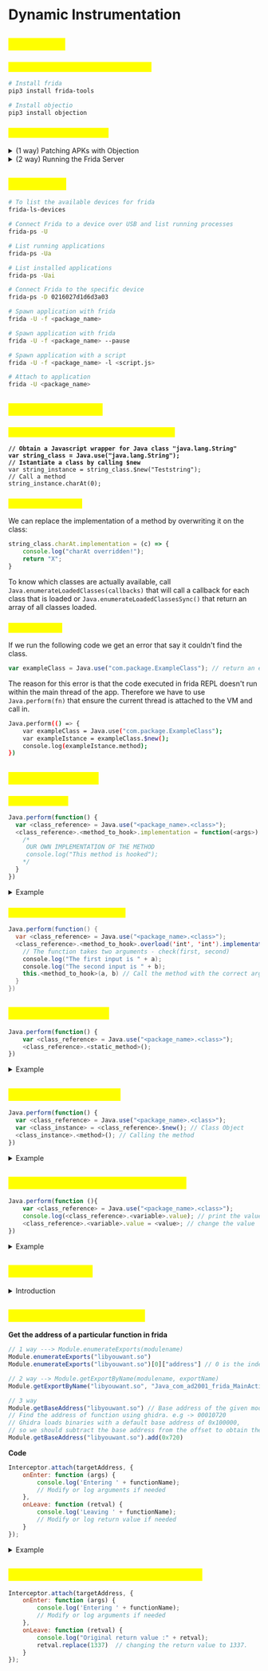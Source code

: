 # Dynamic Instrumentation

## <mark style="color:yellow;">Installation</mark>

### <mark style="color:yellow;">Install frida & objection on your host</mark>

```sh
# Install frida
pip3 install frida-tools

# Install objectio
pip3 install objection
```

### <mark style="color:yellow;">Install frida on the device</mark>

<details>

<summary>(1 way) Patching APKs with Objection</summary>

To inject Frida into an APK, use:

```sh
objection patchapk -s target.apk
```

This quickly extracts, patches, re-packs, aligns, and signs the APK. The patch is applied with the frida-gadget.so

**Note:** The app will pause at launch, waiting for Frida. Start it with:

```sh
frida -U <package_name>
```

</details>

<details>

<summary>(2 way) Running the Frida Server</summary>

**Requirement**: a rooted device

1. Download frida-server from [Github](https://github.com/frida/frida/releases)
2. Extract it
3. Push it on the device

```sh
adb push frida-server /data/local/tmp/
```

**Note**: We chose this path because other parts, such as `/sdcard`, are commonly mounted no-exec.

4. Run frida-server

```sh
adb shell

su
cd /data/local/tmp
chmod +x frida-server

# Launch the server
./frida-server
```

5. Now we can connect to the application by running:

```sh
frida -U <package_name>
```

</details>

## <mark style="color:yellow;">Cammands</mark>

```sh
# To list the available devices for frida
frida-ls-devices

# Connect Frida to a device over USB and list running processes
frida-ps -U

# List running applications
frida-ps -Ua

# List installed applications
frida-ps -Uai

# Connect Frida to the specific device
frida-ps -D 0216027d1d6d3a03

# Spawn application with frida
frida -U -f <package_name>

# Spawn application with frida
frida -U -f <package_name> --pause

# Spawn application with a script
frida -U -f <package_name> -l <script.js>

# Attach to application
frida -U <package_name>
```

## <mark style="color:yellow;">Working with frida</mark>

### <mark style="color:yellow;">Instantiating Objects and Calling Methods</mark>

<pre class="language-javascript"><code class="lang-javascript"><strong>// Obtain a Javascript wrapper for Java class "java.lang.String"
</strong><strong>var string_class = Java.use("java.lang.String");
</strong><strong>// Istantiate a class by calling $new
</strong>var string_instance = string_class.$new("Teststring");
// Call a method
string_instance.charAt(0);
</code></pre>

### <mark style="color:yellow;">Override a method</mark>

We can replace the implementation of a method by overwriting it on the class:

```javascript
string_class.charAt.implementation = (c) => {
    console.log("charAt overridden!");
    return "X";
}
```

To know which classes are actually available, call `Java.enumerateLoadedClasses(callbacks)` that will call a callback for each class that is loaded or `Java.enumerateLoadedClassesSync()` that return an array of all classes loaded.

### <mark style="color:yellow;">Java.perform</mark>

If we run the following code we get an error that say it couldn't find the class.&#x20;

```javascript
var exampleClass = Java.use("com.package.ExampleClass"); // return an error
```

The reason for this error is that the code executed in frida REPL doesn't run within the main thread of the app. Therefore we have to use `Java.perform(fn)` that ensure the current thread is attached to the VM and call in.

```sh
Java.perform(() => {
    var exampleClass = Java.use("com.package.ExampleClass");
    var exampleIstance = exampleClass.$new();
    console.log(exampleIstance.method);
})
```









## <mark style="color:yellow;">Hooking methods</mark>

### <mark style="color:yellow;">Hook a method</mark>

```javascript
Java.perform(function() {
  var <class_reference> = Java.use("<package_name>.<class>");
  <class_reference>.<method_to_hook>.implementation = function(<args>) {
    /*
     OUR OWN IMPLEMENTATION OF THE METHOD
     console.log("This method is hooked");
    */
  }
})
```

<details>

<summary>Example</summary>

```javascript
Java.perform(function() {
  var a= Java.use("com.ad2001.frida0x1.MainActivity");
  a.get_random.implementation = function(){
    console.log("This method is hooked");
    var ret_val = this.get_random();
    console.log("The return value is " + ret_val);
  }
})
```

</details>

### <mark style="color:yellow;">Hook method with arguments</mark>

```java
Java.perform(function() {
  var <class_reference> = Java.use("<package_name>.<class>");
  <class_reference>.<method_to_hook>.overload('int', 'int').implementation = function(a, b) { 
    // The function takes two arguments - check(first, second)
    console.log("The first input is " + a);
    console.log("The second input is " + b);
    this.<method_to_hook>(a, b) // Call the method with the correct arguments
  }
})
```

## <mark style="color:yellow;">Call a static method</mark>

```javascript
Java.perform(function() {
    var <class_reference> = Java.use("<package_name>.<class>");
    <class_reference>.<static_method>();
})
```

<details>

<summary>Example</summary>

```javascript
Java.perform(function() {
    var a = Java.use("com.ad2001.frida0x2.MainActivity");
    a.get_flag(4919);  // method name
})
```

</details>

## <mark style="color:yellow;">Create a class istance</mark>

```javascript
Java.perform(function() {
  var <class_reference> = Java.use("<package_name>.<class>");
  var <class_instance> = <class_reference>.$new(); // Class Object
  <class_instance>.<method>(); // Calling the method
})
```

<details>

<summary>Example</summary>

```javascript
Java.perform(function() {
  var check = Java.use("com.ad2001.frida0x4.Check");
  var check_obj = check.$new(); // Class Object
  var res = check_obj.get_flag(1337); // Calling the method
  console.log("FLAG " + res);
})
```

</details>

## <mark style="color:yellow;">Printing/Modifying a class variable</mark>

```javascript
Java.perform(function (){
    var <class_reference> = Java.use("<package_name>.<class>");
    console.log(<class_reference>.<variable>.value); // print the value
    <class_reference>.<variable>.value = <value>; // change the value 
})
```

<details>

<summary>Example</summary>

Java app code

```java
public class Checker {
    static int code = 0;

    public static void increase() {
        code += 2;
    }
}
```

Script

```javascript
Java.perform(function (){
    var a = Java.use("com.ad2001.frida0x3.Checker");  // class reference
    a.code.value = 512;
})
```

</details>

## <mark style="color:yellow;">Native functions</mark>

<details>

<summary>Introduction</summary>

**Loading the library**

```java
System.loadLibrary("calc")
System.load("lib/armeabi/libcalc.so")
```

**The Java to Native Code Connection**

```
public native String doThingsInNativeLibrary(int var0);
```

There are 2 different ways to do this pairing, or linking:

1. Dynamic Linking using JNI Native Method Name Resolving, or
2. Static Linking using the `RegisterNatives` API call

**Dynamic Linking**

The developer names the method and the function according to the specs. E.g. class `com.android.interesting.Stuff`. The function in the native library would need to be named

```
Java_com_android_interesting_Stuff_doThingsInNativeLibrary
```

#### Static Linking <a href="#static-linking" id="static-linking"></a>

Using the `RegisterNatives`. This function is called from the native code, not the Java code and is most often called in the `JNI_OnLoad` function since `RegisterNatives` must be executed prior to calling the Java-declared native method.

</details>

## <mark style="color:yellow;">Hooking a native functions</mark>

**Get the address of a particular function in frida**

```javascript
// 1 way ---> Module.enumerateExports(modulename)
Module.enumerateExports("libyouwant.so")
Module.enumerateExports("libyouwant.so")[0]["address"] // 0 is the index, you need to change it

// 2 way --> Module.getExportByName(modulename, exportName)
Module.getExportByName("libyouwant.so", "Java_com_ad2001_frida_MainActivity_cmpstr")

// 3 way
Module.getBaseAddress("libyouwant.so") // Base address of the given module
// Find the address of function using ghidra. e.g -> 00010720
// Ghidra loads binaries with a default base address of 0x100000, 
// so we should subtract the base address from the offset to obtain the offset.
Module.getBaseAddress("libyouwant.so").add(0x720)
```

**Code**

```javascript
Interceptor.attach(targetAddress, {
    onEnter: function (args) {
        console.log('Entering ' + functionName);
        // Modify or log arguments if needed
    },
    onLeave: function (retval) {
        console.log('Leaving ' + functionName);
        // Modify or log return value if needed
    }
});
```

<details>

<summary>Example</summary>

```javascript
var strcmp_adr = Module.findExportByName("libc.so", "strcmp");
Interceptor.attach(strcmp_adr, {
    onEnter: function (args) {
        var arg0 = Memory.readUtf8String(args[0]); // first argument
        var flag = Memory.readUtf8String(args[1]); // second argument
        if (arg0.includes("Hello")) {

            console.log("Hookin the strcmp function");
            console.log("Input " + arg0);
            console.log("The flag is "+ flag);

        }
    },
    onLeave: function (retval) {
        // Modify or log return value if needed
    }
});
```

</details>

## <mark style="color:yellow;">Change the return of a native function</mark>

```javascript
Interceptor.attach(targetAddress, {
    onEnter: function (args) {
        console.log('Entering ' + functionName);
        // Modify or log arguments if needed
    },
    onLeave: function (retval) { 
        console.log("Original return value :" + retval);
        retval.replace(1337)  // changing the return value to 1337.
    }
});
```
